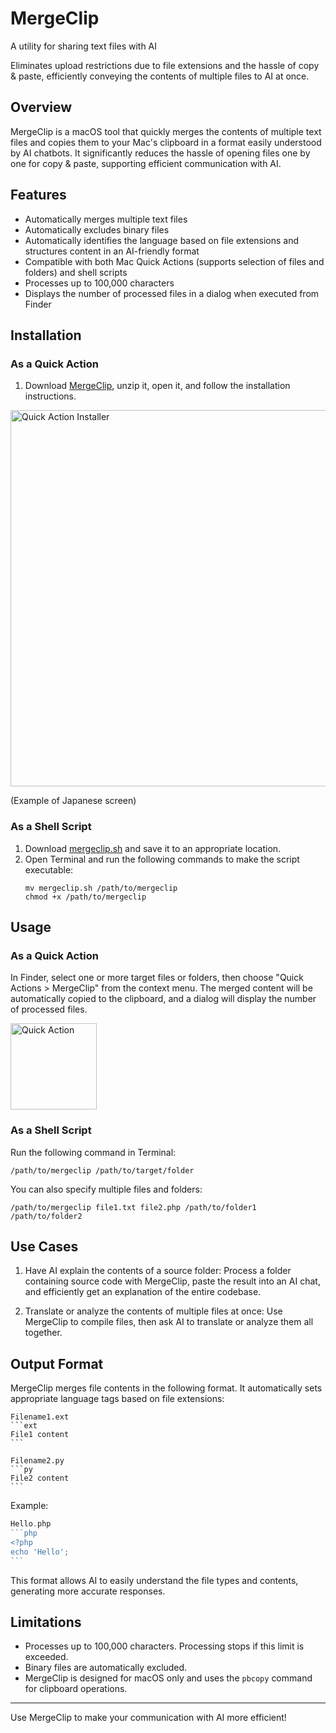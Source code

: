 # MergeClip

A utility for sharing text files with AI

Eliminates upload restrictions due to file extensions and the hassle of copy & paste,
efficiently conveying the contents of multiple files to AI at once.

## Overview

MergeClip is a macOS tool that quickly merges the contents of multiple text files and copies them to your Mac's clipboard in a format easily understood by AI chatbots. It significantly reduces the hassle of opening files one by one for copy & paste, supporting efficient communication with AI.

## Features

- Automatically merges multiple text files
- Automatically excludes binary files
- Automatically identifies the language based on file extensions and structures content in an AI-friendly format
- Compatible with both Mac Quick Actions (supports selection of files and folders) and shell scripts
- Processes up to 100,000 characters
- Displays the number of processed files in a dialog when executed from Finder

## Installation

### As a Quick Action

1. Download [MergeClip](https://github.com/koriym/MergeClip/blob/1.x/MergeClip.zip), unzip it, open it, and follow the installation instructions.

<img width="602" alt="Quick Action Installer" src="https://github.com/koriym/MergeClip/assets/529021/40c2f991-8feb-4145-b0bf-4b6c61ba1930">

(Example of Japanese screen)

### As a Shell Script

1. Download [mergeclip.sh](https://github.com/koriym/MergeClip/blob/1.x/mergeclip.sh) and save it to an appropriate location.
2. Open Terminal and run the following commands to make the script executable:
   ```
   mv mergeclip.sh /path/to/mergeclip
   chmod +x /path/to/mergeclip
   ```

## Usage

### As a Quick Action

In Finder, select one or more target files or folders, then choose "Quick Actions > MergeClip" from the context menu. The merged content will be automatically copied to the clipboard, and a dialog will display the number of processed files.

<img width="138" alt="Quick Action" src="https://github.com/koriym/MergeClip/assets/529021/bea8eb57-c105-4504-b8ab-87d000ef3d02">

### As a Shell Script

Run the following command in Terminal:

```
/path/to/mergeclip /path/to/target/folder
```

You can also specify multiple files and folders:

```
/path/to/mergeclip file1.txt file2.php /path/to/folder1 /path/to/folder2
```

## Use Cases

1. Have AI explain the contents of a source folder:
   Process a folder containing source code with MergeClip, paste the result into an AI chat, and efficiently get an explanation of the entire codebase.

2. Translate or analyze the contents of multiple files at once:
   Use MergeClip to compile files, then ask AI to translate or analyze them all together.

## Output Format

MergeClip merges file contents in the following format. It automatically sets appropriate language tags based on file extensions:

````
Filename1.ext
```ext
File1 content
```

Filename2.py
```py
File2 content
```
````

Example:
````php
Hello.php
```php
<?php
echo 'Hello';
```
````

This format allows AI to easily understand the file types and contents, generating more accurate responses.

## Limitations

- Processes up to 100,000 characters. Processing stops if this limit is exceeded.
- Binary files are automatically excluded.
- MergeClip is designed for macOS only and uses the `pbcopy` command for clipboard operations.

---

Use MergeClip to make your communication with AI more efficient!
